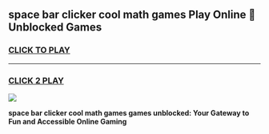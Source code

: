 
## space bar clicker cool math games Play Online 👋 Unblocked Games
<h3>
<a href="https://news.freeplayer.one?title=space_bar_clicker_cool_math_games&ref=17CMG">CLICK TO PLAY</a></h3>
<hr>

<h3>
<a href="https://news.freeplayer.one?title=space_bar_clicker_cool_math_games&ref=17CMG">CLICK 2 PLAY</a>
  
</h3>

<a href="https://news.freeplayer.one?title=space_bar_clicker_cool_math_games&ref=17CMG/"><img src="https://clearcache.store/games.png"></a>


**space bar clicker cool math games games unblocked: Your Gateway to Fun and Accessible Online Gaming**
